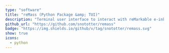 ```yaml
---
type: "software"
title: "reMass (Python Package &amp; TUI)"
description: "Terminal user interface to interact with reMarkable e-ink tablets."
github_url: "https://github.com/snototter/remass"
badge: "https://img.shields.io/github/v/tag/snototter/remass.svg"
show: true
icons:
  - python
---
```


